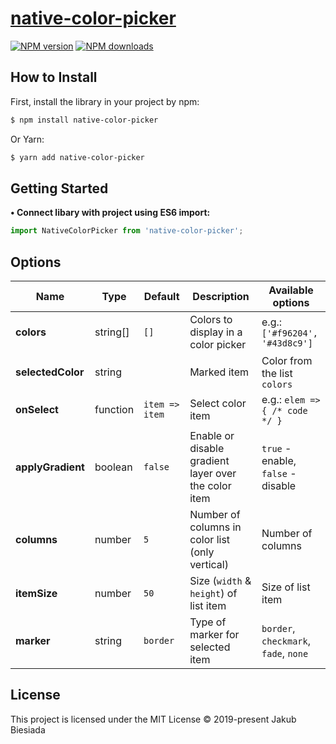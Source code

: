 # [native-color-picker](https://github.com/jb1905/native-color-picker)

[![NPM version](http://img.shields.io/npm/v/native-color-picker.svg?style=flat-square)](https://www.npmjs.com/package/native-color-picker)
[![NPM downloads](http://img.shields.io/npm/dm/native-color-picker.svg?style=flat-square)](https://www.npmjs.com/package/native-color-picker)

## How to Install
First, install the library in your project by npm:
```sh
$ npm install native-color-picker
```

Or Yarn:
```sh
$ yarn add native-color-picker
```

## Getting Started
**• Connect libary with project using ES6 import:**
```js
import NativeColorPicker from 'native-color-picker';
```

## Options
Name | Type | Default | Description | Available options
-|-|-|-|-
**colors** | string[] | `[]` | Colors to display in a color picker | e.g.: `['#f96204', '#43d8c9']`
**selectedColor** | string | ` ` | Marked item | Color from the list `colors`
**onSelect** | function | `item => item` | Select color item | e.g.: `elem => { /* code */ }`
**applyGradient** | boolean | `false` | Enable or disable gradient layer over the color item | `true` - enable, `false` - disable
**columns** | number | `5` | Number of columns in color list (only vertical) | Number of columns
**itemSize** | number | `50` | Size (`width` & `height`) of list item | Size of list item
**marker** | string | `border` | Type of marker for selected item | `border`, `checkmark`, `fade`, `none`

## License
This project is licensed under the MIT License © 2019-present Jakub Biesiada
